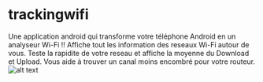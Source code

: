 # trackingwifi
Une application android qui transforme votre téléphone Android en un analyseur Wi-Fi !! Affiche tout les information des reseaux Wi-Fi autour de vous.
Teste la rapidite de votre reseau et affiche la moyenne du Download et Upload. 
Vous aide à trouver un canal moins encombré pour votre routeur.
![alt text](https://github.com/lotfi1234/trackingwifi/blob/master/screens/118225919_605595910154224_6236665709111818857_n.jpg?raw=true)

